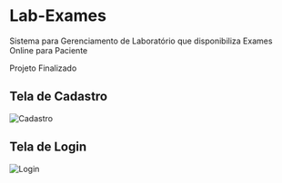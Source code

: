 # Lab-Exames
<p>Sistema para Gerenciamento de Laboratório que disponibiliza Exames Online para Paciente</p>
<p>Projeto Finalizado</p>

## Tela de Cadastro
![Cadastro](https://github.com/paulo0264/Lab-Exames/assets/60524381/5d66d592-fbd3-4798-ae50-6fe9c48c27b9)

## Tela de Login
![Login](https://github.com/paulo0264/Lab-Exames/assets/60524381/62858ff5-b4bf-4968-ac90-0b7640e7b69c)

